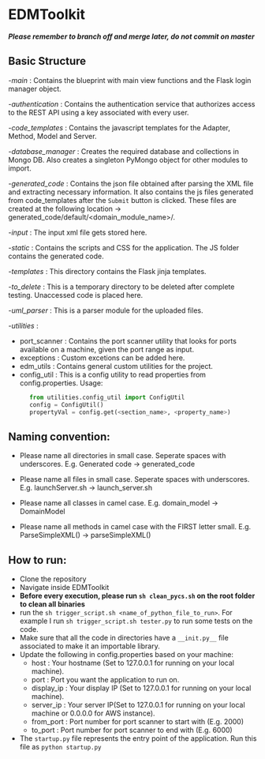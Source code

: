# EDMToolkit

**_Please remember to branch off and merge later, do not commit on master_**

## Basic Structure
-*main* : Contains the blueprint with main view functions and the Flask login manager object.

-*authentication* : Contains the authentication service that authorizes access to the REST API using a key associated with every user.

-*code_templates* : Contains the javascript templates for the Adapter, Method, Model and Server.

-*database_manager* : Creates the required database and collections in Mongo DB. Also creates a singleton PyMongo object for other modules to import.

-*generated\_code* : Contains the json file obtained after parsing the XML file and extracting necessary information. It also contains the js files generated from code_templates after the ```Submit``` button is clicked. These files are created at the following location -> generated_code/default/<domain_module_name>/.

-*input* : The input xml file gets stored here.

-*static* : Contains the scripts and CSS for the application. The JS folder contains the generated code.

-*templates* : This directory contains the Flask jinja templates.

-*to_delete* : This is a temporary directory to be deleted after complete testing. Unaccessed code is placed here.

-*uml_parser* : This is a parser module for the uploaded files.

-*utilities* : 
  - port_scanner : Contains the port scanner utility that looks for ports available on a machine, given the port range as input.
  - exceptions : Custom excetions can be added here.
  - edm_utils : Contains general custom utilities for the project.
  - config_util : This is a config utility to read properties from config.properties.
    Usage:
```python
      from utilities.config_util import ConfigUtil
      config = ConfigUtil()
      propertyVal = config.get(<section_name>, <property_name>)
```

## Naming convention:
- Please name all directories in small case. Seperate spaces with underscores.
	E.g. Generated code -> generated_code

- Please name all files in small case. Seperate spaces with underscores.
	E.g. launchServer.sh -> launch_server.sh

- Please name all classes in camel case.
	E.g. domain_model -> DomainModel

- Please name all methods in camel case with the FIRST letter small.
	E.g. ParseSimpleXML() -> parseSimpleXML()

## How to run:
- Clone the repository
- Navigate inside EDMToolkit
- **Before every execution, please run `sh clean_pycs.sh` on the root folder to clean all binaries**
- run the `sh trigger_script.sh <name_of_python_file_to_run>`. For example I run `sh trigger_script.sh tester.py` to run some tests on the code.
- Make sure that all the code in directories have a `__init.py__` file associated to make it an importable library.
- Update the following in config.properties based on your machine:
	- host : Your hostname (Set to 127.0.0.1 for running on your local machine).
	- port :  Port you want the application to run on.
	- display_ip : Your display IP (Set to 127.0.0.1 for running on your local machine).
	- server_ip : Your server IP(Set to 127.0.0.1 for running on your local machine or 0.0.0.0 for AWS instance).
	- from_port : Port number for port scanner to start with (E.g. 2000)
	- to_port : Port number for port scanner to end with (E.g. 6000)
- The `startup.py` file represents the entry point of the application. Run this file as `python startup.py`

